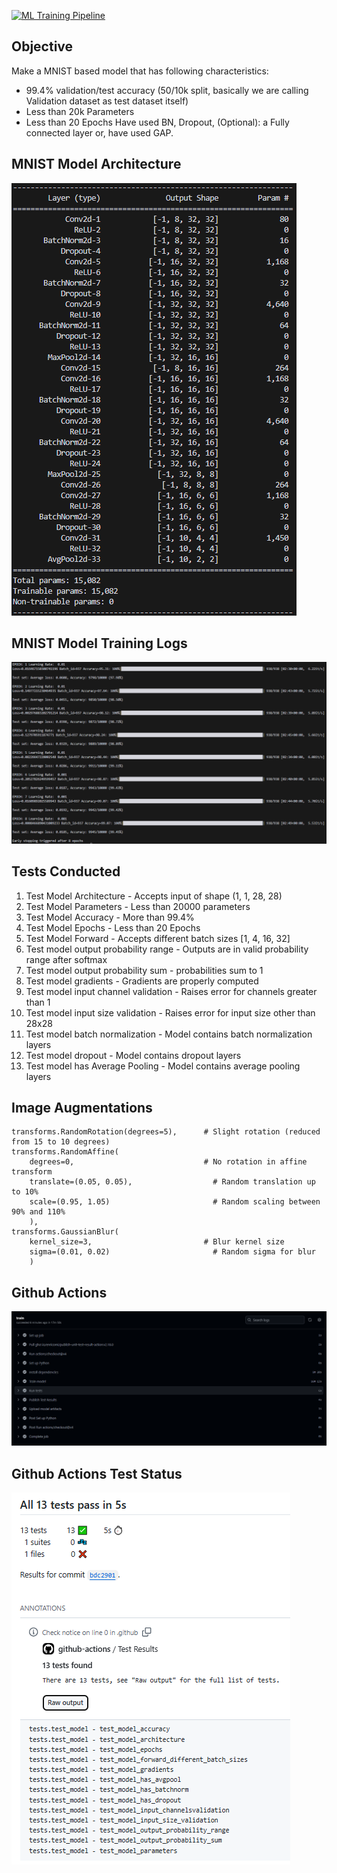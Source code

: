 [![ML Training Pipeline](https://github.com/nitingarg2015/MNIST_improved_trainer/actions/workflows/ml-pipeline.yml/badge.svg)](https://github.com/nitingarg2015/MNIST_improved_trainer/actions/workflows/ml-pipeline.yml)
## Objective

Make a MNIST based model that has following characteristics:
 - 99.4% validation/test accuracy (50/10k split, basically we are calling Validation dataset as test dataset itself)
 - Less than 20k Parameters 
 - Less than 20 Epochs
Have used BN, Dropout,
(Optional): a Fully connected layer or, have used GAP. 

## MNIST Model Architecture
![alt text](image-1.png)

## MNIST Model Training Logs

![alt text](image.png)

## Tests Conducted
 1. Test Model Architecture - Accepts input of shape (1, 1, 28, 28)
 2. Test Model Parameters - Less than 20000 parameters
 3. Test Model Accuracy - More than 99.4%
 4. Test Model Epochs - Less than 20 Epochs
 5. Test Model Forward - Accepts different batch sizes [1, 4, 16, 32]
 6. Test model output probability range - Outputs are in valid probability range after softmax 
 7. Test model output probability sum - probabilities sum to 1
 8. Test model gradients - Gradients are properly computed  
 9. Test model input channel validation - Raises error for channels greater than 1
 10. Test model input size validation - Raises error for input size other than 28x28
 11. Test model batch normalization - Model contains batch normalization layers
 12. Test model dropout - Model contains dropout layers
 13. Test model has Average Pooling - Model contains average pooling layers


## Image Augmentations

    transforms.RandomRotation(degrees=5),      # Slight rotation (reduced from 15 to 10 degrees)
    transforms.RandomAffine(
        degrees=0,                             # No rotation in affine transform
        translate=(0.05, 0.05),                  # Random translation up to 10%
        scale=(0.95, 1.05)                       # Random scaling between 90% and 110%
        ),
    transforms.GaussianBlur(
        kernel_size=3,                         # Blur kernel size
        sigma=(0.01, 0.02)                       # Random sigma for blur
        )
## Github Actions
![alt text](image-2.png)

## Github Actions Test Status
![alt text](image-3.png)